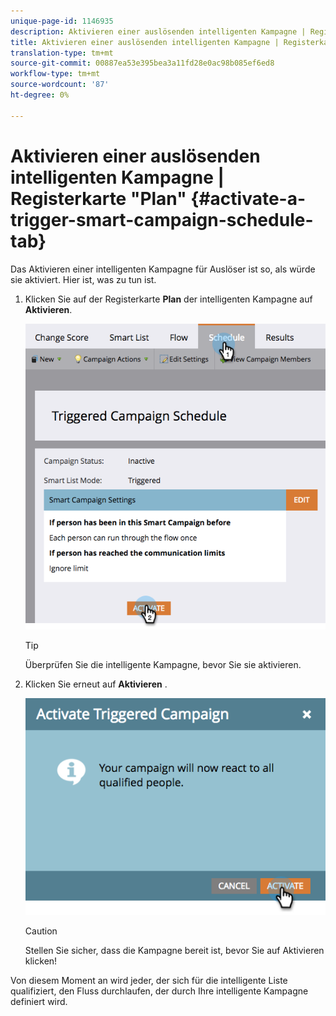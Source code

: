 ```yaml
---
unique-page-id: 1146935
description: Aktivieren einer auslösenden intelligenten Kampagne | Registerkarte "Plan"- Marketing Docs - Produktdokumentation
title: Aktivieren einer auslösenden intelligenten Kampagne | Registerkarte "Plan"
translation-type: tm+mt
source-git-commit: 00887ea53e395bea3a11fd28e0ac98b085ef6ed8
workflow-type: tm+mt
source-wordcount: '87'
ht-degree: 0%

---
```



# Aktivieren einer auslösenden intelligenten Kampagne | Registerkarte &quot;Plan&quot; {#activate-a-trigger-smart-campaign-schedule-tab}

Das Aktivieren einer intelligenten Kampagne für Auslöser ist so, als würde sie aktiviert. Hier ist, was zu tun ist.

1. Klicken Sie auf der Registerkarte **Plan** der intelligenten Kampagne auf **Aktivieren**.

   ![](assets/activateprogram-hands.png)

   >[!TIP]
   >
   >Überprüfen Sie die intelligente Kampagne, bevor Sie sie aktivieren.

1. Klicken Sie erneut auf **Aktivieren** .

   ![](assets/activatecampaign-hand.png)

   >[!CAUTION]
   >
   >Stellen Sie sicher, dass die Kampagne bereit ist, bevor Sie auf Aktivieren klicken!

Von diesem Moment an wird jeder, der sich für die intelligente Liste qualifiziert, den Fluss durchlaufen, der durch Ihre intelligente Kampagne definiert wird.